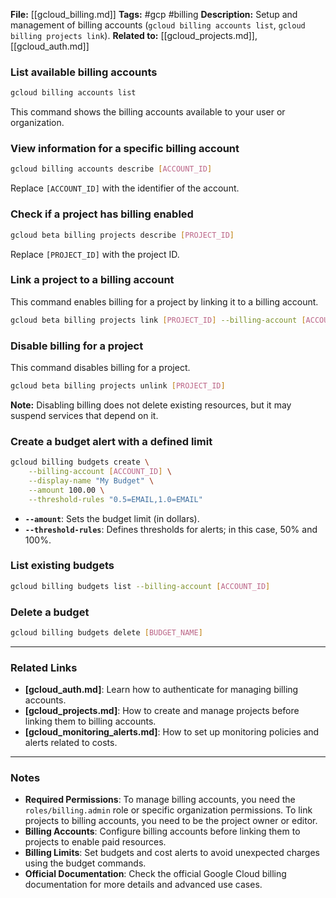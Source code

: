 **File:** [[gcloud_billing.md]]
**Tags:** #gcp #billing
**Description:** Setup and management of billing accounts (`gcloud billing accounts list`, `gcloud billing projects link`).
**Related to:** [[gcloud_projects.md]], [[gcloud_auth.md]]

### **List available billing accounts**

```bash
gcloud billing accounts list
```

This command shows the billing accounts available to your user or organization.

### **View information for a specific billing account**

```bash
gcloud billing accounts describe [ACCOUNT_ID]
```

Replace `[ACCOUNT_ID]` with the identifier of the account.

### **Check if a project has billing enabled**

```bash
gcloud beta billing projects describe [PROJECT_ID]
```

Replace `[PROJECT_ID]` with the project ID.

### **Link a project to a billing account**

This command enables billing for a project by linking it to a billing account.

```bash
gcloud beta billing projects link [PROJECT_ID] --billing-account [ACCOUNT_ID]
```

### **Disable billing for a project**

This command disables billing for a project.

```bash
gcloud beta billing projects unlink [PROJECT_ID]
```

**Note:** Disabling billing does not delete existing resources, but it may suspend services that depend on it.

### **Create a budget alert with a defined limit**

```bash
gcloud billing budgets create \
    --billing-account [ACCOUNT_ID] \
    --display-name "My Budget" \
    --amount 100.00 \
    --threshold-rules "0.5=EMAIL,1.0=EMAIL"
```

- **`--amount`**: Sets the budget limit (in dollars).
- **`--threshold-rules`**: Defines thresholds for alerts; in this case, 50% and 100%.

### **List existing budgets**

```bash
gcloud billing budgets list --billing-account [ACCOUNT_ID]
```

### **Delete a budget**

```bash
gcloud billing budgets delete [BUDGET_NAME]
```

---

### **Related Links**

- **[gcloud_auth.md]**: Learn how to authenticate for managing billing accounts.
- **[gcloud_projects.md]**: How to create and manage projects before linking them to billing accounts.
- **[gcloud_monitoring_alerts.md]**: How to set up monitoring policies and alerts related to costs.

---

### **Notes**

- **Required Permissions**: To manage billing accounts, you need the `roles/billing.admin` role or specific organization permissions. To link projects to billing accounts, you need to be the project owner or editor.
- **Billing Accounts**: Configure billing accounts before linking them to projects to enable paid resources.
- **Billing Limits**: Set budgets and cost alerts to avoid unexpected charges using the budget commands.
- **Official Documentation**: Check the official Google Cloud billing documentation for more details and advanced use cases.
